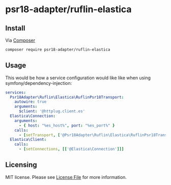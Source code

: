 # psr18-adapter/ruflin-elastica

## Install

Via [Composer](https://getcomposer.org/doc/00-intro.md)

```bash
composer require psr18-adapter/ruflin-elastica
```

## Usage

This would be how a service configuration would like like when using symfony/dependency-injection:
 
```yml
services:
  Psr18Adapter\Ruflin\Elastica\RuflinPsr18Transport:
    autowire: true
    arguments:
      $client: '@httplug.client.es'
  Elastica\Connection:
    arguments:
      - { host: "%es_host%", port: "%es_port%" }
    calls:
      - [setTransport, ['@Psr18Adapter\Ruflin\Elastica\RuflinPsr18Transport']]
  Elastica\Client:
    calls:
      - [setConnections, [['@Elastica\Connection']]]
```

## Licensing

MIT license. Please see [License File](LICENSE) for more information.
